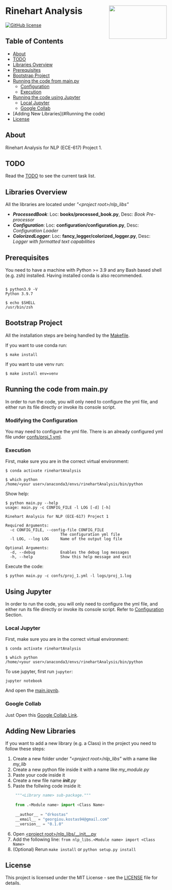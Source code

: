 # Rinehart Analysis<img src='https://avatars.githubusercontent.com/u/90112108' align='right' width='180' height='104'>

[![GitHub license](https://img.shields.io/badge/license-MIT-blue.svg)](https://raw.githubusercontent.com/NLPaladins/rinehartAnalysis/master/LICENSE)

## Table of Contents

+ [About](#about)
+ [TODO](#todo)
+ [Libraries Overview](#lib_overview) 
+ [Prerequisites](#prerequisites)
+ [Bootstrap Project](#bootstrap)
+ [Running the code from main.py](#run_main)
    + [Configuration](#configuration)
    + [Execution](#execution)
+ [Running the code using Jupyter](#jupyter)
    + [Local Jupyter](#local_jupyter)
    + [Google Collab](#google_collab)
+ [Adding New Libraries](#Running the code) 
+ [License](#license)

## About <a name = "about"></a>

Rinehart Analysis for NLP (ECE-617) Project 1.

## TODO <a name = "todo"></a>

Read the [TODO](TODO.md) to see the current task list.

## Libraries Overview <a name = "lib_overview"></a>

All the libraries are located under *"\<project root>/nlp_libs"*
- ***ProcessedBook***: Loc: **books/processed_book.py**, Desc: *Book Pre-processor*
- ***Configuration***: Loc: **configuration/configuration.py**, Desc: *Configuration Loader*
- ***ColorizedLogger***: Loc: **fancy_logger/colorized_logger.py**, Desc: *Logger with formatted text capabilities*

## Prerequisites <a name = "prerequisites"></a>

You need to have a machine with Python >= 3.9 and any Bash based shell (e.g. zsh) installed.
Having installed conda is also recommended.

```Shell

$ python3.9 -V
Python 3.9.7

$ echo $SHELL
/usr/bin/zsh

```

## Bootstrap Project <a name = "bootstrap"></a>

All the installation steps are being handled by the [Makefile](Makefile).

If you want to use conda run:
```Shell
$ make install
```

If you want to use venv run:
```Shell
$ make install env=venv
```

## Running the code from main.py <a name = "run_main"></a>

In order to run the code, you will only need to configure the yml file, and either run its
file directly or invoke its console script.

### Modifying the Configuration <a name = "configuration"></a>

You may need to configure the yml file. There is an already configured yml file 
under [confs/proj_1.yml](confs/proj_1.yml).

### Execution <a name = "execution"></a>
First, make sure you are in the correct virtual environment:

```Shell
$ conda activate rinehartAnalysis

$ which python
/home/<your user>/anaconda3/envs/rinehartAnalysis/bin/python
```

Show help:
```Shell
$ python main.py --help
usage: main.py -c CONFIG_FILE -l LOG [-d] [-h]

Rinehart Analysis for NLP (ECE-617) Project 1

Required Arguments:
  -c CONFIG_FILE, --config-file CONFIG_FILE
                        The configuration yml file
  -l LOG, --log LOG     Name of the output log file

Optional Arguments:
  -d, --debug           Enables the debug log messages
  -h, --help            Show this help message and exit
```

Execute the code:
```Shell
$ python main.py -c confs/proj_1.yml -l logs/proj_1.log
```

## Using Jupyter <a name = "jupyter"></a>

In order to run the code, you will only need to configure the yml file, and either run its
file directly or invoke its console script. Refer to [Configuration](#configuration) Section.

### Local Jupyter <a name = "local_jupyter"></a>

First, make sure you are in the correct virtual environment:

```Shell
$ conda activate rinehartAnalysis

$ which python
/home/<your user>/anaconda3/envs/rinehartAnalysis/bin/python
```

To use jupyter, first run `jupyter`:

```shell
jupyter notebook
```
And open the [main.ipynb](main.ipynb).

### Google Collab <a name = "google_collab"></a>

Just Open this [Google Collab Link](https://colab.research.google.com/drive/1evpodmjkOM1_NzyinYWJCz4xVRHAXZb6).

## Adding New Libraries <a name = "Running the code"></a>

If you want to add a new library (e.g. a Class) in the project you need to follow these steps:
1. Create a new folder under *"\<project root>/nlp_libs"* with a name like *my_lib*
2. Create a new python file inside it with a name like *my_module.py*
3. Paste your code inside it
4. Create a new file name *__init__.py*
5. Paste the follwing code inside it:
   ```python
    """<Library name> sub-package."""
    
    from .<Module name> import <Class Name>
    
    __author__ = "drkostas"
    __email__ = "georgiou.kostas94@gmail.com"
    __version__ = "0.1.0"
    ```
6. Open [\<project root>/nlp_libs/\_\_init\_\_.py](nlp_libs/__init__.py)
7. Add the following line: ```from nlp_libs.<Module name> import <Class Name>```
8. (Optional) Rerun `make install` or `python setup.py install` 
 
## License <a name = "license"></a>

This project is licensed under the MIT License - see the [LICENSE](LICENSE) file for details.


